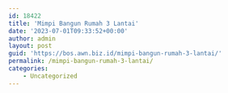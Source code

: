 ```yaml
---
id: 18422
title: 'Mimpi Bangun Rumah 3 Lantai'
date: '2023-07-01T09:33:52+00:00'
author: admin
layout: post
guid: 'https://bos.awn.biz.id/mimpi-bangun-rumah-3-lantai/'
permalink: /mimpi-bangun-rumah-3-lantai/
categories:
    - Uncategorized
---
```


